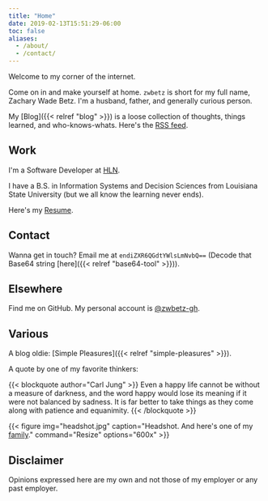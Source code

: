 ```yaml
---
title: "Home"
date: 2019-02-13T15:51:29-06:00
toc: false
aliases:
  - /about/
  - /contact/
---
```


Welcome to my corner of the internet.

Come on in and make yourself at home. `zwbetz` is short for my full name, Zachary Wade Betz. I'm a husband, father, and generally curious person.

<!--more-->

My [Blog]({{< relref "blog" >}}) is a loose collection of thoughts, things learned, and who-knows-whats. Here's the [RSS feed](/blog/index.xml).

## Work

I'm a Software Developer at [HLN](https://www.hln.com/).

I have a B.S. in Information Systems and Decision Sciences from Louisiana State University (but we all know the learning never ends).

Here's my [Resume](/resume/).

## Contact

Wanna get in touch? Email me at `endiZXR6QGdtYWlsLmNvbQ==` (Decode that Base64 string [here]({{< relref "base64-tool" >}})).

## Elsewhere

Find me on GitHub. My personal account is [@zwbetz-gh](https://github.com/zwbetz-gh).

## Various

A blog oldie: [Simple Pleasures]({{< relref "simple-pleasures" >}}).

A quote by one of my favorite thinkers:

{{< blockquote author="Carl Jung" >}}
Even a happy life cannot be without a measure of darkness, and the word happy would lose its meaning if it were not balanced by sadness. It is far better to take things as they come along with patience and equanimity.
{{< /blockquote >}}

{{< figure
img="headshot.jpg"
caption="Headshot. And here's one of my [family](/family.jpg)."
command="Resize"
options="600x" >}}

## Disclaimer

Opinions expressed here are my own and not those of my employer or any past employer.
